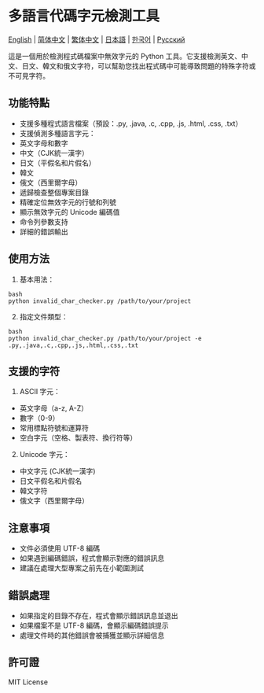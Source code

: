 # 多語言代碼字元檢測工具

[English](README.md) | [简体中文](README_zh.md) | [繁体中文](README_zh_TW.md) | [日本語](README_ja.md) | [한국어](README_ko.md) | [Русский](README_ru.md)

這是一個用於檢測程式碼檔案中無效字元的 Python 工具。它支援檢測英文、中文、日文、韓文和俄文字符，可以幫助您找出程式碼中可能導致問題的特殊字符或不可見字符。

## 功能特點

- 支援多種程式語言檔案（預設：.py, .java, .c, .cpp, .js, .html, .css, .txt）
- 支援偵測多種語言字元：
 - 英文字母和數字
 - 中文（CJK統一漢字）
 - 日文（平假名和片假名）
 - 韓文
 - 俄文（西里爾字母）
- 遞歸檢查整個專案目錄
- 精確定位無效字元的行號和列號
- 顯示無效字元的 Unicode 編碼值
- 命令列參數支持
- 詳細的錯誤輸出
## 使用方法

1. 基本用法：
```
bash
python invalid_char_checker.py /path/to/your/project
```

2. 指定文件類型：
```
bash
python invalid_char_checker.py /path/to/your/project -e .py,.java,.c,.cpp,.js,.html,.css,.txt
```

## 支援的字符

1. ASCII 字元：
 - 英文字母（a-z, A-Z）
 - 數字（0-9）
 - 常用標點符號和運算符
 - 空白字元（空格、製表符、換行符等）

2. Unicode 字元：
 - 中文字元 (CJK統一漢字)
 - 日文平假名和片假名
 - 韓文字符
 - 俄文字（西里爾字母）

## 注意事項

- 文件必須使用 UTF-8 編碼
- 如果遇到編碼錯誤，程式會顯示對應的錯誤訊息
- 建議在處理大型專案之前先在小範圍測試

## 錯誤處理

- 如果指定的目錄不存在，程式會顯示錯誤訊息並退出
- 如果檔案不是 UTF-8 編碼，會顯示編碼錯誤提示
- 處理文件時的其他錯誤會被捕獲並顯示詳細信息

## 許可證

MIT License